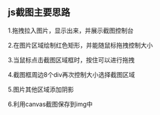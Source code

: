 ## js截图主要思路

1.拖拽拉入图片，显示出来，并展示截图控制台

2.在图片区域绘制红色矩形，并能随鼠标拖拽控制大小

3.当鼠标点击截图区域框时，按住可以进行拖拽

4.截图框周边8个div再次控制大小选择截图区域

5.图片其他区域添加阴影

6.利用canvas截图保存到img中




